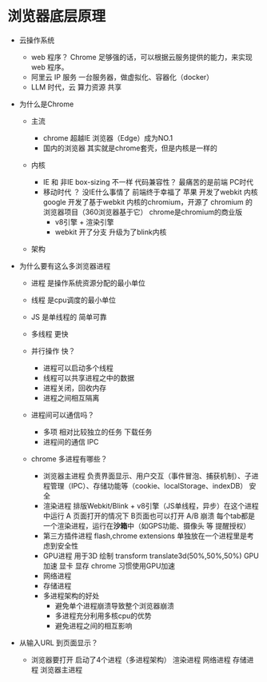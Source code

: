 # 浏览器底层原理

- 云操作系统
  - web 程序？
    Chrome 足够强的话，可以根据云服务提供的能力，来实现 web 程序。
  - 阿里云  IP 服务
    一台服务器，做虚拟化、容器化（docker）
  - LLM 时代，云 算力资源 共享

- 为什么是Chrome
  - 主流
    - chrome 超越IE 浏览器（Edge）成为NO.1
    - 国内的浏览器 其实就是chrome套壳，但是内核是一样的
  - 内核
    - IE 和 非IE box-sizing 不一样 代码兼容性？  最痛苦的是前端 PC时代
    - 移动时代 ？ 没IE什么事情了  前端终于幸福了
      苹果 开发了webkit 内核
      google 开发了基于webkit 内核的chromium，开源了 chromium 的浏览器项目（360浏览器基于它）
      chrome是chromium的商业版
      - v8引擎 + 渲染引擎
      - webkit 开了分支 升级为了blink内核 

  - 架构
- 为什么要有这么多浏览器进程
  - 进程 是操作系统资源分配的最小单位
  - 线程 是cpu调度的最小单位

  - JS 是单线程的 简单可靠
  - 多线程 更快 
  
  - 并行操作 快？
    - 进程可以启动多个线程
    - 线程可以共享进程之中的数据
    - 进程关闭，回收内存
    - 进程之间相互隔离
  
  - 进程间可以通信吗？
    - 多项 相对比较独立的任务
    下载任务 
    - 进程间的通信 IPC

  - chrome 多进程有哪些？
    - 浏览器主进程
      负责界面显示、用户交互（事件冒泡、捕获机制）、子进程管理（IPC）、存储功能等（cookie、localStorage、indexDB） 安全
    - 渲染进程
      排版Webkit/Blink + v8引擎（JS单线程，异步）在这个进程中运行
      A 页面打开的情况下 B页面也可以打开 A/B 崩溃
      每个tab都是一个渲染进程，运行在**沙箱**中（如GPS功能、摄像头 等 提醒授权）
    - 第三方插件进程
      flash,chrome extensions 单独放在一个进程里是考虑到安全性
    - GPU进程
      用于3D 绘制 transform  translate3d(50%,50%,50%)  GPU加速
      显卡 显存 chrome 习惯使用GPU加速
    - 网络进程
    - 存储进程
    - 多进程架构的好处
      - 避免单个进程崩溃导致整个浏览器崩溃
      - 多进程充分利用多核cpu的优势
      - 避免进程之间的相互影响

- 从输入URL 到页面显示？
  - 浏览器要打开 启动了4个进程（多进程架构） 渲染进程 网络进程 存储进程 浏览器主进程
